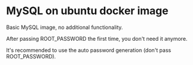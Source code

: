 # MySQL on ubuntu docker image

Basic MySQL image, no additional functionality. 

After passing ROOT_PASSWORD the first time, you don't need it anymore.

It's recommended to use the auto password generation (don't pass ROOT_PASSWORD).

